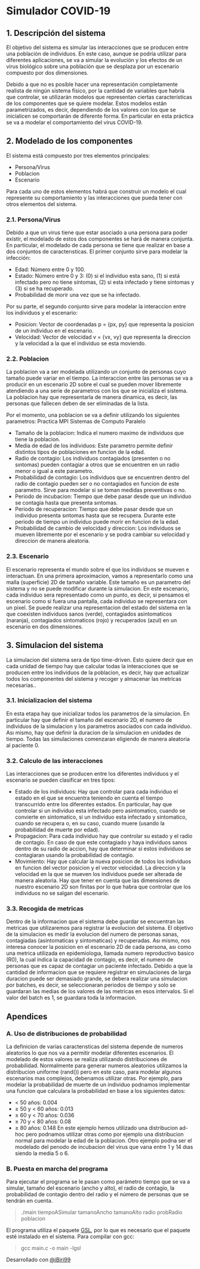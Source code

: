 # Simulador COVID-19

## 1. Descripción del sistema
El objetivo del sistema es simular las interacciones que se producen entre una población de individuos.
En este caso, aunque se podría utilizar para diferentes aplicaciones, se va a simular la evolución y los efectos
de un virus biológico sobre una población que se desplaza por un escenario compuesto por dos dimensiones.

Debido a que no es posible hacer una representación completamente realista de ningún sistema físico, por
la cantidad de variables que habría que controlar, se utilizarán modelos que representan ciertas características
de los componentes que se quiere modelar. Estos modelos están parametrizados, es decir, dependiendo de los
valores con los que se inicialicen se comportarán de diferente forma. En particular en esta práctica se va a
modelar el comportamiento del virus COVID-19.

## 2. Modelado de los componentes
El sistema está compuesto por tres elementos principales:
 - Persona/Virus
 - Poblacion
 - Escenario

Para cada uno de estos elementos habrá que construir un modelo el cual represente su comportamiento y
las interacciones que pueda tener con otros elementos del sistema.
### 2.1. Persona/Virus
Debido a que un virus tiene que estar asociado a una persona para poder existir, el modelado de estos dos
componentes se hará de manera conjunta. En particular, el modelado de cada persona se tiene que realizar
en base a dos conjuntos de caracterısticas. El primer conjunto sirve para modelar la infección:
 - Edad: Número entre 0 y 100.
 - Estado: Número entre 0 y 3: (0) si el individuo esta sano, (1) si está infectado pero no tiene síntomas,
(2) si esta infectado y tiene síntomas y (3) si se ha recuperado.
 - Probabilidad de morir una vez que se ha infectado.

Por su parte, el segundo conjunto sirve para modelar la interaccion entre los individuos y el escenario:
 - Posicion: Vector de coordenadas p = {px, py} que representa la posicion de un individuo en el escenario.
 - Velocidad: Vector de velocidad v = {vx, vy} que representa la direccion y la velocidad a la que el
individuo se esta moviendo.
### 2.2. Poblacion
La poblacion va a ser modelada utilizando un conjunto de personas cuyo tamaño puede variar en el
tiempo. La interaccion entre las personas se va a producir en un escenario 2D sobre el cual se pueden mover
libremente atendiendo a una serie de parametros con los que se inicializa el sistema. La poblacion hay que
representarla de manera dinamica, es decir, las personas que fallecen deben de ser eliminadas de la lista.

Por el momento, una poblacion se va a definir utilizando los siguientes parametros:
Practica MPI Sistemas de Computo Paralelo
 - Tamaño de la poblacion: Indica el numero maximo de individuos que tiene la poblacion.
 - Media de edad de los individuos: Este parametro permite definir distintos tipos de poblaciones en
funcion de la edad.
 - Radio de contagio: Los individuos contagiados (presenten o no sıntomas) pueden contagiar a otros que
se encuentren en un radio menor o igual a este parametro.
 - Probabilidad de contagio: Los individuos que se encuentren dentro del radio de contagio pueden ser o
no contagiados en funcion de este parametro. Sirve para modelar si se toman medidas preventivas o no.
 - Periodo de incubacion: Tiempo que debe pasar desde que un individuo se contagia hasta que presenta
sıntomas.
 - Periodo de recuperacion: Tiempo que debe pasar desde que un individuo presenta sıntomas hasta que
se recupera. Durante este periodo de tiempo un individuo puede morir en funcion de la edad.
 - Probabilidad de cambio de velocidad y direccion: Los individuos se mueven libremente por el escenario
y se podra cambiar su velocidad y direccion de manera aleatoria.
### 2.3. Escenario
   El escenario representa el mundo sobre el que los individuos se mueven e interactuan. En una primera
aproximacion, vamos a representarlo como una malla (superficie) 2D de tamaño variable. Este tamaño es un
parametro del sistema y no se puede modificar durante la simulacion. En este escenario, cada individuo sera
representado como un punto, es decir, si pensamos el escenario como si fuera una pantalla, cada individuo se
representara con un pixel.
	Se puede realizar una representacion del estado del sistema en la que coexisten individuos
sanos (verde), contagiados asintomaticos (naranja), contagiados sintomaticos (rojo) y recuperados (azul) en
un escenario en dos dimensiones.

## 3. Simulacion del sistema
   La simulacion del sistema sera de tipo time-driven. Esto quiere decir que en cada unidad de tiempo hay 
que calcular todas la interacciones que se producen entre los individuos de la poblacion, es decir, hay que
actualizar todos los componentes del sistema y recoger y almacenar las metricas necesarias..
### 3.1. Inicializacion del sistema
   En esta etapa hay que inicializar todos los parametros de la simulacion. En particular hay que definir el
tamaño del escenario 2D, el numero de individuos de la simulacion y los parametros asociados con cada individuo. Ası mismo, hay que definir la duracion de la simulacion en unidades de tiempo. Todas las simulaciones
comenzaran eligiendo de manera aleatoria al paciente 0.
### 3.2. Calculo de las interacciones
   Las interacciones que se producen entre los diferentes individuos y el escenario se pueden clasificar en tres
tipos:
 - Estado de los individuos: Hay que controlar para cada individuo el estado en el que se encuentra
teniendo en cuenta el tiempo transcurrido entre los diferentes estados. En particular, hay que controlar
si un individuo esta infectado pero asintomatico, cuando se convierte en sintomatico, si un individuo
esta infectado y sintomatico, cuando se recupera o, en su caso, cuando muere (usando la probabilidad
de muerte por edad).
 - Propagacion: Para cada individuo hay que controlar su estado y el radio de contagio. En caso de que
este contagiado y haya individuos sanos dentro de su radio de accion, hay que determinar si estos
individuos se contagiaran usando la probabilidad de contagio.
 - Movimiento: Hay que calcular la nueva posicion de todos los individuos en funcion del vector posicion
y el vector velocidad. La direccion y la velocidad en la que se mueven los individuos puede ser alterada
de manera aleatoria. Hay que tener en cuenta que las dimensiones de nuestro escenario 2D son finitas
por lo que habra que controlar que los individuos no se salgan del escenario.
### 3.3. Recogida de metricas
   Dentro de la informacion que el sistema debe guardar se encuentran las metricas que utilizaremos para
registrar la evolucion del sistema. El objetivo de la simulacion es medir la evolucion del numero de personas
sanas, contagiadas (asintomaticas y sintomaticas) y recuperadas. Ası mismo, nos interesa conocer la posicion
en el escenario 2D de cada persona, ası como una metrica utilizada en epidemiologıa, llamada numero reproductivo basico (R0), la cual indica la capacidad de contagio, es decir, el numero de personas que es capaz de
contagiar un paciente infectado.
	Debido a que la cantidad de informacion que se requiere registrar en simulaciones de larga duracion puede
ser demasiado grande, se debera realizar una simulacion por batches, es decir, se seleccionaran periodos de
tiempo y solo se guardaran las medias de los valores de las metricas en esos intervalos. Si el valor del batch
es 1, se guardara toda la informacion.

## Apendices
### A. Uso de distribuciones de probabilidad
   La definicion de varias caracterısticas del sistema depende de numeros aleatorios lo que nos va a permitir
modelar diferentes escenarios. El modelado de estos valores se realiza utilizando distribuciones de probabilidad. Normalmente para generar numeros aleatorios utilizamos la distribucion uniforme (rand()) pero en este
caso, para modelar algunos escenarios mas complejos, deberıamos utilizar otras. Por ejemplo, para modelar
la probabilidad de muerte de un individuo podrıamos implementar una funcion que calculara la probabilidad
en base a los siguientes datos:
 - < 50 años: 0.004
 - ≥ 50 y < 60 años: 0.013
 - ≥ 60 y < 70 años: 0.036
 - ≥ 70 y < 80 años: 0.08
 - ≥ 80 años: 0.148
	En este ejemplo hemos utilizado una distribucion ad-hoc pero podrıamos utilizar otras como por ejemplo
una distribucion normal para modelar la edad de la poblacion. Otro ejemplo podrıa ser el modelado del
perıodo de incubacion del virus que varıa entre 1 y 14 dıas siendo la media 5 o 6.

### B. Puesta en marcha del programa
   Para ejecutar el programa se le pasan como parámetro tiempo que se va a simular, tamaño del escenario (ancho y alto), el radio de contagio, la probabilidad de contagio dentro del radio y el número de personas que se tendrán en cuenta.
> ./main tiempoASimular tamanoAncho tamanoAlto radio probRadio poblacion
	
   El programa utiliza el paquete [GSL](https://www.gnu.org/software/gsl/doc/html/), por lo que es necesario que el paquete esté instalado en el sistema. Para compilar con gcc:
> gcc main.c -o main -lgsl
	

Desarrollado con [@iBiri99](https://github.com/iBiri99)
